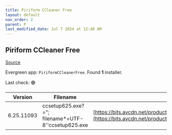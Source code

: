 ```yaml
---
title: Piriform CCleaner Free
layout: default
nav_order: 2
parent: P
last_modified_date: Jul 7 2024 at 12:40 AM
---
```


## Piriform CCleaner Free

[Source](https://www.ccleaner.com/ccleaner)

Evergreen app: `PiriformCCleanerFree`. Found **1** installer.

Last check: 🟢

| Version    | Filename                                           | URI                                                                                                                                                                                                                                  |
| ---------- | -------------------------------------------------- | ------------------------------------------------------------------------------------------------------------------------------------------------------------------------------------------------------------------------------------ |
| 6.25.11093 | ccsetup625.exe?="; filename*=UTF-8''ccsetup625.exe | [https://bits.avcdn.net/productfamily_CCLEANER/insttype_FREE/platform_WIN_PIR/installertype_ONLINE/build_RELEASE/](https://bits.avcdn.net/productfamily_CCLEANER/insttype_FREE/platform_WIN_PIR/installertype_ONLINE/build_RELEASE/) |
